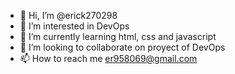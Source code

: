 - 👋 Hi, I’m @erick270298
- 👀 I’m interested in DevOps
- 🌱 I’m currently learning html, css and javascript
- 💞️ I’m looking to collaborate on proyect of DevOps
- 📫 How to reach me er958069@gmail.com

<!---
erick270298/erick270298 is a ✨ special ✨ repository because its `README.md` (this file) appears on your GitHub profile.
You can click the Preview link to take a look at your changes.
--->
